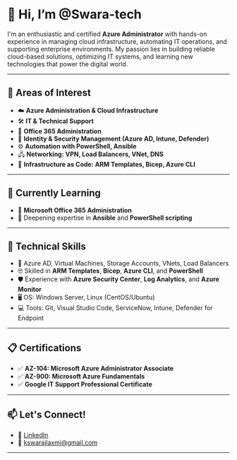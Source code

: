 # 👋 Hi, I’m @Swara-tech

I'm an enthusiastic and certified **Azure Administrator** with hands-on experience in managing cloud infrastructure, automating IT operations, and supporting enterprise environments. My passion lies in building reliable cloud-based solutions, optimizing IT systems, and learning new technologies that power the digital world.

---

## 👀 Areas of Interest

- ☁️ **Azure Administration & Cloud Infrastructure**
- 🛠️ **IT & Technical Support**
- 📧 **Office 365 Administration**
- 🔐 **Identity & Security Management (Azure AD, Intune, Defender)**
- ⚙️ **Automation with PowerShell, Ansible**
- 🖧 **Networking: VPN, Load Balancers, VNet, DNS**
- 🚀 **Infrastructure as Code: ARM Templates, Bicep, Azure CLI**

---

## 🌱 Currently Learning

- 📘 **Microsoft Office 365 Administration**
- 🧠 Deepening expertise in **Ansible** and **PowerShell scripting**

---

## 🧰 Technical Skills

- 🧩 Azure AD, Virtual Machines, Storage Accounts, VNets, Load Balancers  
- 🤓 Skilled in **ARM Templates**, **Bicep**, **Azure CLI**, and **PowerShell**
- 🛡️ Experience with **Azure Security Center**, **Log Analytics**, and **Azure Monitor**
- 🖥️ OS: Windows Server, Linux (CentOS/Ubuntu)
- 💻 Tools: Git, Visual Studio Code, ServiceNow, Intune, Defender for Endpoint

---

## 📋 Certifications

- ✅ **AZ-104: Microsoft Azure Administrator Associate**  
- ✅ **AZ-900: Microsoft Azure Fundamentals**  
- ✅ **Google IT Support Professional Certificate**

---

## 📫 Let's Connect!

- 🔗 [LinkedIn](https://www.linkedin.com/in/swarajlaxmi-kamanaboyana)
- 📧 kswarajlaxmi@gmail.com

---

<!---
Swara-tech/Swara-tech is a ✨ special ✨ repository because its `README.md` (this file) appears on your GitHub profile.
You can click the Preview link to take a look at your changes.
--->

